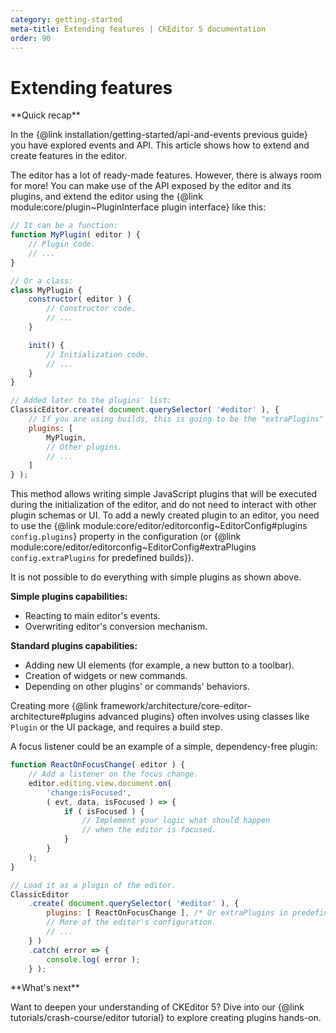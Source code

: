 ```yaml
---
category: getting-started
meta-title: Extending features | CKEditor 5 documentation
order: 90
---
```


# Extending features

<info-box hint>
**Quick recap**

In the {@link installation/getting-started/api-and-events previous guide} you have explored events and API. This article shows how to extend and create features in the editor.
</info-box>

The editor has a lot of ready-made features. However, there is always room for more! You can make use of the API exposed by the editor and its plugins, and extend the editor using the {@link module:core/plugin~PluginInterface plugin interface} like this:

```js
// It can be a function:
function MyPlugin( editor ) {
	// Plugin code.
	// ...
}

// Or a class:
class MyPlugin {
	constructor( editor ) {
		// Constructor code.
		// ...
	}

	init() {
		// Initialization code.
		// ...
	}
}

// Added later to the plugins' list:
ClassicEditor.create( document.querySelector( '#editor' ), {
	// If you are using builds, this is going to be the "extraPlugins" property.
	plugins: [
		MyPlugin,
		// Other plugins.
		// ...
	]
} );
```

This method allows writing simple JavaScript plugins that will be executed during the initialization of the editor, and do not need to interact with other plugin schemas or UI. To add a newly created plugin to an editor, you need to use the {@link module:core/editor/editorconfig~EditorConfig#plugins `config.plugins`} property in the configuration (or {@link module:core/editor/editorconfig~EditorConfig#extraPlugins `config.extraPlugins` for predefined builds}).

<info-box warning>

It is not possible to do everything with simple plugins as shown above.

**Simple plugins capabilities:**

* Reacting to main editor's events.
* Overwriting editor's conversion mechanism.

**Standard plugins capabilities:**

* Adding new UI elements (for example, a new button to a toolbar).
* Creation of widgets or new commands.
* Depending on other plugins' or commands' behaviors.

Creating more {@link framework/architecture/core-editor-architecture#plugins advanced plugins} often involves using classes like `Plugin` or the UI package, and requires a build step.

</info-box>

A focus listener could be an example of a simple, dependency-free plugin:

```js
function ReactOnFocusChange( editor ) {
	// Add a listener on the focus change.
	editor.editing.view.document.on(
		'change:isFocused',
		( evt, data, isFocused ) => {
			if ( isFocused ) {
				// Implement your logic what should happen
				// when the editor is focused.
			}
		}
	);
}

// Load it as a plugin of the editor.
ClassicEditor
	.create( document.querySelector( '#editor' ), {
		plugins: [ ReactOnFocusChange ], /* Or extraPlugins in predefined builds. */
		// More of the editor's configuration.
		// ...
	} )
	.catch( error => {
		console.log( error );
	} );
```

<info-box hint>
**What's next**

Want to deepen your understanding of CKEditor 5? Dive into our {@link tutorials/crash-course/editor tutorial} to explore creating plugins hands-on.

</info-box>
